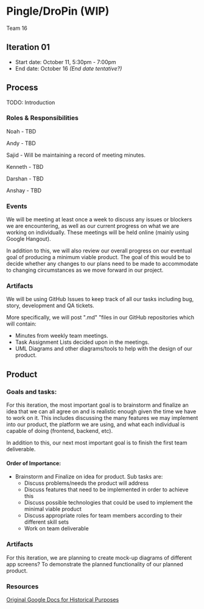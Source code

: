 # Pingle/DroPin (WIP)
Team 16

## Iteration 01

 * Start date: October 11, 5:30pm - 7:00pm
 * End date: October 16 _(End date tentative?)_

## Process

TODO: Introduction

### Roles & Responsibilities

Noah - TBD

Andy - TBD

Sajid - Will be maintaining a record of meeting minutes.

Kenneth - TBD

Darshan - TBD

Anshay - TBD

### Events

We will be meeting at least once a week to discuss any issues or blockers we are encountering, as well as our current progress on what we are working on individually. These meetings will be held online (mainly using Google Hangout).


In addition to this, we will also review our overall progress on our eventual goal of producing a minimum viable product. The goal of this would be to decide whether any changes to our plans need to be made to accommodate to changing circumstances as we move forward in our project.

### Artifacts

We will be using GitHub Issues to keep track of all our tasks including bug, story, development and QA tickets.

More specifically, we will post ".md" "files in our GitHub repositories which will contain:
 * Minutes from weekly team meetings.
 * Task Assignment Lists decided upon in the meetings.
 * UML Diagrams and other diagrams/tools to help with the design of our product.

## Product

### Goals and tasks:

For this iteration, the most important goal is to brainstorm and finalize an idea that we can all agree on and is realistic enough given the time we have to work on it. This includes discussing the many features we may implement into our product, the platform we are using, and what each individual is capable of doing (frontend, backend, etc).

In addition to this, our next most important goal is to finish the first team deliverable.

#### Order of Importance:

 * Brainstorm and Finalize on idea for product. Sub tasks are:
   * Discuss problems/needs the product will address
   * Discuss features that need to be implemented in order to achieve this
   * Discuss possible technologies that could be used to implement the minimal viable product
   * Discuss appropriate roles for team members according to their different skill sets
   * Work on team deliverable

### Artifacts

For this iteration, we are planning to create mock-up diagrams of different app screens? To demonstrate the planned functionality of our planned product.

### Resources

[Original Google Docs for Historical Purposes](https://docs.google.com/document/d/1OYAroTSgMiLIGQLJKq1drYYsi1uI5GadhCo3lpJ4oeI/edit?usp=sharing)
